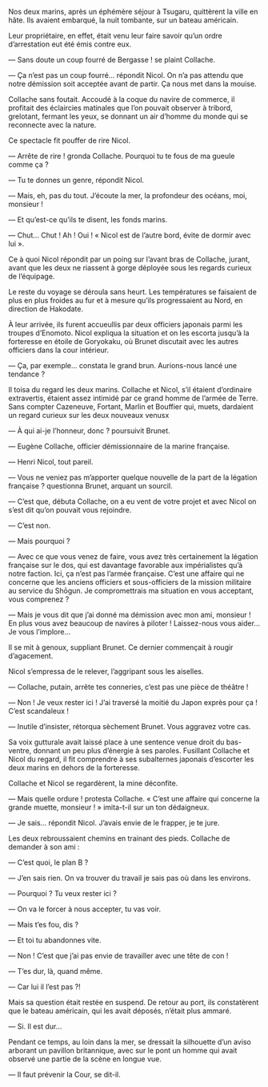 Nos deux marins, après un éphémère séjour à Tsugaru, quittèrent la ville en
hâte. Ils avaient embarqué, la nuit tombante, sur un bateau américain.

Leur propriétaire, en effet, était venu leur faire savoir qu’un ordre
d’arrestation eut été émis contre eux.

— Sans doute un coup fourré de Bergasse ! se plaint Collache.

— Ça n’est pas un coup fourré… répondit Nicol. On n’a pas attendu que notre
démission soit acceptée avant de partir. Ça nous met dans la mouise.

Collache sans foutait. Accoudé à la coque du navire de commerce, il profitait
des éclaircies matinales que l’on pouvait observer à tribord, grelotant,
fermant les yeux, se donnant un air d’homme du monde qui se reconnecte avec
la nature.

Ce spectacle fit pouffer de rire Nicol.

— Arrête de rire ! gronda Collache. Pourquoi tu te fous de ma gueule comme ça ?

— Tu te donnes un genre, répondit Nicol.

— Mais, eh, pas du tout. J’écoute la mer, la profondeur des océans, moi,
monsieur !

— Et qu’est-ce qu’ils te disent, les fonds marins.

— Chut… Chut ! Ah ! Oui ! « Nicol est de l’autre bord, évite de dormir avec
lui ».

Ce à quoi Nicol répondit par un poing sur l’avant bras de Collache, jurant,
avant que les deux ne riassent à gorge déployée sous les regards curieux de
l’équipage.

Le reste du voyage se déroula sans heurt. Les températures se faisaient de
plus en plus froides au fur et à mesure qu’ils progressaient au Nord, en
direction de Hakodate.

À leur arrivée, ils furent accueullis par deux officiers japonais parmi les
troupes d’Enomoto. Nicol expliqua la situation et on les escorta jusqu’à
la forteresse en étoile de Goryokaku, où Brunet discutait avec les autres
officiers dans la cour intérieur.

— Ça, par exemple… constata le grand brun. Aurions-nous lancé une tendance ?

Il toisa du regard les deux marins. Collache et Nicol, s’il étaient d’ordinaire
extravertis, étaient assez intimidé par ce grand homme de l’armée de Terre.
Sans compter Cazeneuve, Fortant, Marlin et Bouffier qui, muets, dardaient
un regard curieux sur les deux nouveaux venusx

— À qui ai-je l’honneur, donc ? poursuivit Brunet.

— Eugène Collache, officier démissionnaire de la marine française.

— Henri Nicol, tout pareil.

— Vous ne veniez pas m’apporter quelque nouvelle de la part de la légation
française ? questionna Brunet, arquant un sourcil.

— C’est que, débuta Collache, on a eu vent de votre projet et avec Nicol on
s’est dit qu’on pouvait vous rejoindre.

— C’est non.

— Mais pourquoi ?

— Avec ce que vous venez de faire, vous avez très certainement la légation
française sur le dos, qui est davantage favorable aux impérialistes qu’à
notre faction. Ici, ça n’est pas l’armée française. C’est une affaire qui
ne concerne que les anciens officiers et sous-officiers de la mission militaire
au service du Shōgun. Je compromettrais ma situation en vous acceptant, vous
comprenez ?

— Mais je vous dit que j’ai donné ma démission avec mon ami, monsieur ! En
plus vous avez beaucoup de navires à piloter ! Laissez-nous vous aider… Je
vous l’implore…

Il se mit à genoux, suppliant Brunet. Ce dernier commençait à rougir
d’agacement.

Nicol s’empressa de le relever, l’aggripant sous les aiselles.

— Collache, putain, arrête tes conneries, c’est pas une pièce de théâtre !

— Non ! Je veux rester ici ! J’ai traversé la moitié du Japon exprès pour ça !
C’est scandaleux !

— Inutile d’insister, rétorqua sèchement Brunet. Vous aggravez votre cas.

Sa voix gutturale avait laissé place à une sentence venue droit du bas-ventre,
donnant un peu plus d’énergie à ses paroles. Fusillant Collache et Nicol du
regard, il fit comprendre à ses subalternes japonais d’escorter les deux
marins en dehors de la forteresse.

Collache et Nicol se regardèrent, la mine déconfite.

— Mais quelle ordure ! protesta Collache. « C’est une affaire qui concerne la
grande muette, monsieur ! » imita-t-il sur un ton dédaigneux.

— Je sais… répondit Nicol. J’avais envie de le frapper, je te jure.

Les deux rebroussaient chemins en trainant des pieds. Collache de demander
à son ami :

— C’est quoi, le plan B ?

— J’en sais rien. On va trouver du travail je sais pas où dans les environs.

— Pourquoi ? Tu veux rester ici ?

— On va le forcer à nous accepter, tu vas voir.

— Mais t’es fou, dis ?

— Et toi tu abandonnes vite.

— Non ! C’est que j’ai pas envie de travailler avec une tête de con !

— T’es dur, là, quand même.

— Car lui il l’est pas ?!

Mais sa question était restée en suspend. De retour au port, ils constatèrent
que le bateau américain, qui les avait déposés, n’était plus ammaré.

— Si. Il est dur…

Pendant ce temps, au loin dans la mer, se dressait la silhouette d’un aviso
arborant un pavillon britannique, avec sur le pont un homme qui avait observé
une partie de la scène en longue vue.

— Il faut prévenir la Cour, se dit-il.
